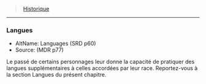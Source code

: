 ﻿---
!Generic
Id: backgrounds_hd.md#langues
ParentLink: backgrounds_hd.md#historique
Name: Langues
ParentName: Historique
NameLevel: 3
AltName: Languages (SRD p60)
Source: (MDR p77)
Attributes: {}
---
> [Historique](hd_backgrounds.md)

---

### Langues

- AltName: Languages (SRD p60)
- Source: (MDR p77)

Le passé de certains personnages leur donne la capacité de pratiquer des langues supplémentaires à celles accordées par leur race. Reportez-vous à la section Langues du présent chapitre.

